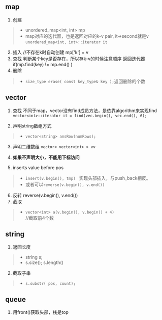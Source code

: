 
## map
1. 创建
>* unordered_map<int, int> mp
>* map对应的迭代器，也是返回对应的k-v pair, it->second就是v
`unordered_map<int, int>::iterator it`
2. 插入
//不存在k时自动创建
mp['k'] = v 
3. 查找
判断某个key是否存在，所以存k-v的时候注意顺序
返回迭代器
  if(mp.find(key) != mp.end() ) 
4. 删除
>* `size_type erase( const key_type& key );`返回删除的个数


## vector
1. 查找
不同于map，vector没有find成员方法，是依靠algorithm来实现find
`vector<int>::iterator it = find(vec.begin(), vec.end(), 6);`

2. 声明string数组方式
>* `vector<string> ansRow(numRows);`

3. 声明二维数组
`vector< vector<int> > vv`

4. **如果不声明大小，不能用下标访问**

5. inserts value before pos
>*  `insert(v.begin(), tmp) `
实现头部插入，与push_back相反。
>* 或者可以`reverse(v.begin(), v.end())`
6. 反转 
reverse(v.begin(), v.end())
7. 截取
>* `vector<int> a(v.begin(), v.begin() + 4)`  
//截取前4个数

## string
1. 返回长度
>* string s; 
>* s.size(); s.length()
2. 截取子串
>* `s.substr( pos, count);`

## queue
1. 用front()获取头部，栈是top